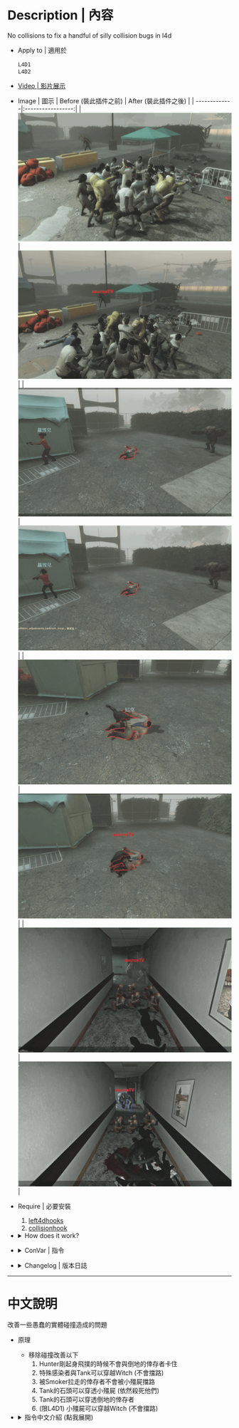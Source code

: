 # Description | 內容
No collisions to fix a handful of silly collision bugs in l4d

* Apply to | 適用於
    ```
    L4D1
    L4D2
    ```

* [Video | 影片展示](https://youtu.be/Jj04A73AYk0)

* Image | 圖示
    | Before (裝此插件之前)  			| After (裝此插件之後) |
    | -------------|:-----------------:|
    | ![l4d_collision_adjustments_1_before](image/l4d_collision_adjustments_1_before.gif)|![l4d_collision_adjustments_1_after](image/l4d_collision_adjustments_1_after.gif)|
    | ![l4d_collision_adjustments_2_before](image/l4d_collision_adjustments_2_before.gif)|![l4d_collision_adjustments_2_after](image/l4d_collision_adjustments_2_after.gif)|
    | ![l4d_collision_adjustments_3_before](image/l4d_collision_adjustments_3_before.gif)|![l4d_collision_adjustments_3_after](image/l4d_collision_adjustments_3_after.gif)|
    | ![l4d_collision_adjustments_4_before](image/l4d_collision_adjustments_4_before.gif)|![l4d_collision_adjustments_4_after](image/l4d_collision_adjustments_4_after.gif)| 

* Require | 必要安裝
    1. [left4dhooks](https://forums.alliedmods.net/showthread.php?t=321696)
    2. [collisionhook](https://github.com/fbef0102/Collisionhook/releases)

* <details><summary>How does it work?</summary>

    * Remove collision
        1. Rocks can go through Common Infected (and also kill them)
        2. Pulled Survivors can go through Common Infected
        3. Rocks can go through Incapacitated Survivors? (Won't go through new incaps caused by the Rock)
        4. Hunter can go through incapacitated survivor (Prevent hunter stuck inside incapacitated survivor, still can pounce them)
        5. Special infected and Tank can go through witch (Prevent stuck and stagger)
        6. (L4D1) Commons can go through Witch (Prevent commons from pushing witch)
</details>

* <details><summary>ConVar | 指令</summary>

    * cfg/sourcemod/l4d_collision_adjustments.cfg
        ```php
        // If 1, Hunter can go through incapacitated survivor (Prevent hunter stuck inside incapacitated survivor, still can pounce them)
        l4d_collision_adjustments_hunter_incap "1"

        // If 1, Special infected and Tank can go through witch (Prevent stuck and stagger)
        l4d_collision_adjustments_si_witch "1"

        // If 1, Pulled Survivors can go through Common Infected
        l4d_collision_adjustments_smoker_common "1"

        // If 1, Rocks can go through Common Infected (and also kill them) instead of possibly getting stuck on them
        l4d_collision_adjustments_tankrock_common "1"

        // If 1, Rocks can go through Incapacitated Survivors? (Won't go through new incaps caused by the Rock)
        l4d_collision_adjustments_tankrock_incap "1"

        // (L4D1) If 1, Commons can go through Witch (Prevent commons from pushing witch in l4d1)
        l4d_collision_adjustments_common_witch "1"
        ```
</details>

* <details><summary>Changelog | 版本日誌</summary>

    * v1.0h (2025-7-25)
        * Update cvars
        * Removed more silly collisions  
   
    * Original
        * Credit: [SirPlease/L4D2-Competitive-Rework](https://github.com/SirPlease/L4D2-Competitive-Rework/blob/master/addons/sourcemod/scripting/l4d2_collision_adjustments.sp)
</details>

- - - -
# 中文說明
改善一些愚蠢的實體碰撞造成的問題

* 原理
    * 移除碰撞改善以下
        1. Hunter剛起身飛撲的時候不會與倒地的倖存者卡住
        2. 特殊感染者與Tank可以穿越Witch (不會擋路)
        3. 被Smoker拉走的倖存者不會被小殭屍擋路
        4. Tank的石頭可以穿透小殭屍 (依然殺死他們)
        5. Tank的石頭可以穿透倒地的倖存者
        6. (限L4D1) 小殭屍可以穿越Witch (不會擋路)

* <details><summary>指令中文介紹 (點我展開)</summary>

    * cfg/sourcemod/l4d_collision_adjustments.cfg
        ```php
        // 為1時，Hunter剛起身飛撲的時候不會與倒地的倖存者卡住
        l4d_collision_adjustments_hunter_incap "1"

        // 為1時，特殊感染者與Tank可以穿越Witch (不會擋路)
        l4d_collision_adjustments_si_witch "1"

        // 為1時，被Smoker拉走的倖存者不會被小殭屍擋路
        l4d_collision_adjustments_smoker_common "1"

        // 為1時，Tank的石頭可以穿透小殭屍 (依然殺死他們)
        l4d_collision_adjustments_tankrock_common "1"

        // 為1時，Tank的石頭可以穿透倒地的倖存者
        l4d_collision_adjustments_tankrock_incap "1"

        // (L4D1) 為1時，小殭屍可以穿越Witch (不會擋路)
        l4d_collision_adjustments_common_witch "1"
        ```
</details>
